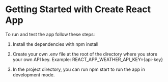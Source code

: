 # Getting Started with Create React App

To run and test the app follow these steps:

1. Install the dependencies with npm install

2. Create your own .env file at the root of the directory where you store your own API key.
   Example: REACT_APP_WEATHER_API_KEY={api-key}

3. In the project directory, you can run npm start to run the app in development mode.

